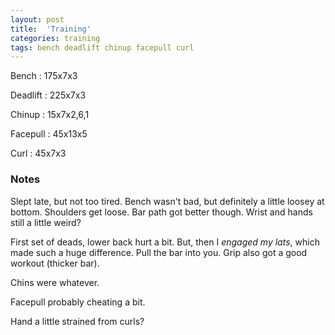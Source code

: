 ```yaml
---
layout: post
title:  'Training'
categories: training
tags: bench deadlift chinup facepull curl
---
```


Bench       :   175x7x3

Deadlift    :   225x7x3

Chinup      :   15x7x2,6,1

Facepull    :   45x13x5

Curl        :   45x7x3

### Notes

Slept late, but not too tired. Bench wasn't bad, but definitely a little loosey at
bottom. Shoulders get loose. Bar path got better though. Wrist and hands still a little
weird?

First set of deads, lower back hurt a bit. But, then I _engaged my lats_, which made such
a huge difference. Pull the bar into you. Grip also got a good workout (thicker bar).

Chins were whatever.

Facepull probably cheating a bit.

Hand a little strained from curls?
